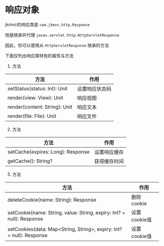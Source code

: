 # 响应对象

jkmvc的响应类是 `com.jkmvc.http.Response`

他是继承并代理 `javax.servlet.http.HttpServletResponse`

因此，你可以使用从 `HttpServletResponse` 继承的方法

下面仅列出响应类特有的属性与方法

1. 方法

方法 | 作用
--- | ---
setStatus(status: Int): Unit | 设置响应状态码
render(view: View): Unit | 响应视图
render(content: String): Unit | 响应文本
render(file: File): Unit | 响应文件

2. 方法

方法 | 作用
--- | ---
setCache(expires: Long): Response | 设置响应缓存
getCache(): String? | 获得缓存时间

3. 方法

方法 | 作用
--- | ---
deleteCookie(name: String): Response | 删除cookie
setCookie(name: String, value: String, expiry: Int? = null): Response | 设置cookie值
setCookies(data: Map<String, String>, expiry: Int? = null): Response | 设置cookie值